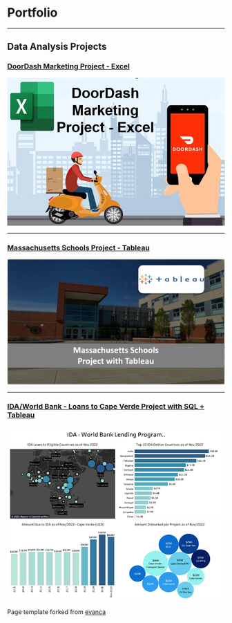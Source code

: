 # Portfolio

- - -

## Data Analysis Projects

### [DoorDash Marketing Project - Excel](https://www.linkedin.com/pulse/doordash-marketing-project-excel-kelton-garcia-santos/)

[<img src="images/projects/Doordash/doordash.jpg?raw=true">](https://www.linkedin.com/pulse/doordash-marketing-project-excel-kelton-garcia-santos/)

- - -

### [Massachusetts Schools Project - Tableau](/tableau_project.md)

[<img src="images/projects/Mass_tableau/school.PNG?raw=true">](/tableau_project.md)

- - -

### [IDA/World Bank - Loans to Cape Verde Project with SQL + Tableau](/worldbank_project.md)

[<img src="images/projects/world_bank/dashboard.PNG?raw=true">](/worldbank_project.md)


Page template forked from <a href="https://github.com/evanca/quick-portfolio">evanca</a>
